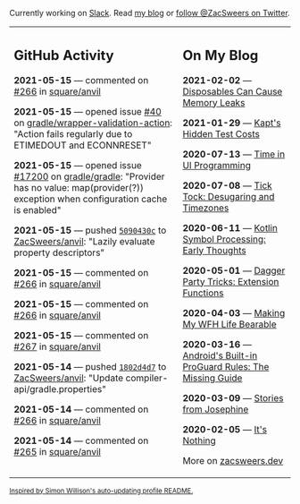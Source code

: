 Currently working on [Slack](https://slack.com/). Read [my blog](https://zacsweers.dev/) or [follow @ZacSweers on Twitter](https://twitter.com/ZacSweers).

<table><tr><td valign="top" width="60%">

## GitHub Activity
<!-- githubActivity starts -->
**2021-05-15** — commented on [#266](https://github.com/square/anvil/pull/266#issuecomment-841608601) in [square/anvil](https://api.github.com/repos/square/anvil)

**2021-05-15** — opened issue [#40](https://api.github.com/repos/gradle/wrapper-validation-action/issues/40) on [gradle/wrapper-validation-action](https://api.github.com/repos/gradle/wrapper-validation-action): "Action fails regularly due to ETIMEDOUT and ECONNRESET"

**2021-05-15** — opened issue [#17200](https://api.github.com/repos/gradle/gradle/issues/17200) on [gradle/gradle](https://api.github.com/repos/gradle/gradle): "Provider has no value: map(provider(?)) exception when configuration cache is enabled"

**2021-05-15** — pushed [`5090430c`](https://github.com/ZacSweers/anvil/commit/5090430cec229dae8df332473fdbe79147660dc4) to [ZacSweers/anvil](https://api.github.com/repos/ZacSweers/anvil): "Lazily evaluate property descriptors"

**2021-05-15** — commented on [#266](https://github.com/square/anvil/pull/266#issuecomment-841603172) in [square/anvil](https://api.github.com/repos/square/anvil)

**2021-05-15** — commented on [#266](https://github.com/square/anvil/pull/266#issuecomment-841602925) in [square/anvil](https://api.github.com/repos/square/anvil)

**2021-05-15** — commented on [#267](https://github.com/square/anvil/pull/267#issuecomment-841602667) in [square/anvil](https://api.github.com/repos/square/anvil)

**2021-05-14** — pushed [`1802d4d7`](https://github.com/ZacSweers/anvil/commit/1802d4d79653443dad127ff951f3df5840d34f58) to [ZacSweers/anvil](https://api.github.com/repos/ZacSweers/anvil): "Update compiler-api/gradle.properties"

**2021-05-14** — commented on [#266](https://github.com/square/anvil/pull/266#issuecomment-841540502) in [square/anvil](https://api.github.com/repos/square/anvil)

**2021-05-14** — commented on [#265](https://github.com/square/anvil/issues/265#issuecomment-841538619) in [square/anvil](https://api.github.com/repos/square/anvil)
<!-- githubActivity ends -->
</td><td valign="top" width="40%">

## On My Blog
<!-- blog starts -->
**2021-02-02** — [Disposables Can Cause Memory Leaks](https://www.zacsweers.dev/disposables-can-cause-memory-leaks/)

**2021-01-29** — [Kapt's Hidden Test Costs](https://www.zacsweers.dev/kapts-hidden-test-costs/)

**2020-07-13** — [Time in UI Programming](https://www.zacsweers.dev/time-in-ui/)

**2020-07-08** — [Tick Tock: Desugaring and Timezones](https://www.zacsweers.dev/ticktock-desugaring-timezones/)

**2020-06-11** — [Kotlin Symbol Processing: Early Thoughts](https://www.zacsweers.dev/kotlin-symbol-processor-early-thoughts/)

**2020-05-01** — [Dagger Party Tricks: Extension Functions](https://www.zacsweers.dev/dagger-party-tricks-extension-functions/)

**2020-04-03** — [Making My WFH Life Bearable](https://www.zacsweers.dev/making-wfh-life-bearable/)

**2020-03-16** — [Android's Built-in ProGuard Rules: The Missing Guide](https://www.zacsweers.dev/android-proguard-rules/)

**2020-03-09** — [Stories from Josephine](https://www.zacsweers.dev/stories-from-josephine/)

**2020-02-05** — [It's Nothing](https://www.zacsweers.dev/its-nothing/)
<!-- blog ends -->
More on [zacsweers.dev](https://zacsweers.dev/)
</td></tr></table>

<sub><a href="https://simonwillison.net/2020/Jul/10/self-updating-profile-readme/">Inspired by Simon Willison's auto-updating profile README.</a></sub>